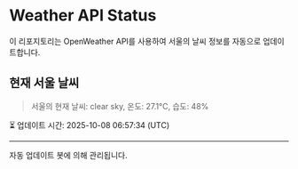 
# Weather API Status

이 리포지토리는 OpenWeather API를 사용하여 서울의 날씨 정보를 자동으로 업데이트합니다.

## 현재 서울 날씨
> 서울의 현재 날씨: clear sky, 온도: 27.1°C, 습도: 48%

⏳ 업데이트 시간: 2025-10-08 06:57:34 (UTC)

---
자동 업데이트 봇에 의해 관리됩니다.
